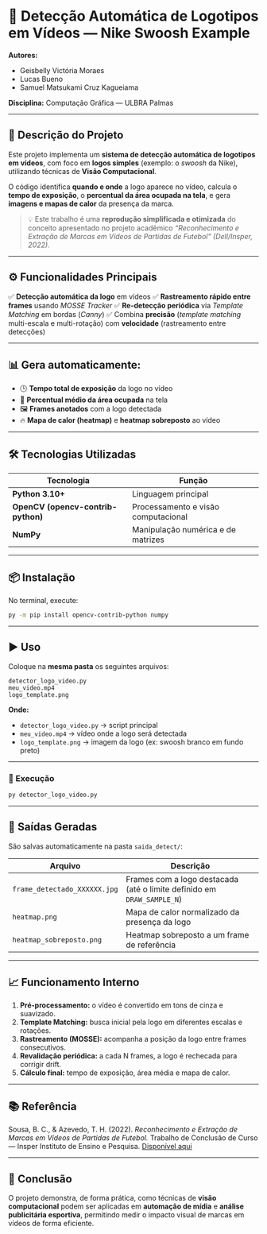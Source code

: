 # 🎥 Detecção Automática de Logotipos em Vídeos — Nike Swoosh Example

**Autores:**

* Geisbelly Victória Moraes
* Lucas Bueno
* Samuel Matsukami Cruz Kagueiama

**Disciplina:** Computação Gráfica — ULBRA Palmas

---

## 🧩 Descrição do Projeto

Este projeto implementa um **sistema de detecção automática de logotipos em vídeos**, com foco em **logos simples** (exemplo: o *swoosh* da Nike), utilizando técnicas de **Visão Computacional**.

O código identifica **quando e onde** a logo aparece no vídeo, calcula o **tempo de exposição**, o **percentual da área ocupada na tela**, e gera **imagens e mapas de calor** da presença da marca.

> 💡 Este trabalho é uma **reprodução simplificada e otimizada** do conceito apresentado no projeto acadêmico
> *“Reconhecimento e Extração de Marcas em Vídeos de Partidas de Futebol” (Dell/Insper, 2022).*

---

## ⚙️ Funcionalidades Principais

✅ **Detecção automática da logo** em vídeos
✅ **Rastreamento rápido entre frames** usando *MOSSE Tracker*
✅ **Re-detecção periódica** via *Template Matching* em bordas (*Canny*)
✅ Combina **precisão** (*template matching* multi-escala e multi-rotação)
com **velocidade** (rastreamento entre detecções)

---

## 📊 Gera automaticamente:

* 🕒 **Tempo total de exposição** da logo no vídeo
* 📏 **Percentual médio da área ocupada** na tela
* 🖼️ **Frames anotados** com a logo detectada
* 🔥 **Mapa de calor (heatmap)** e **heatmap sobreposto** ao vídeo

---

## 🛠️ Tecnologias Utilizadas

| Tecnologia                         | Função                              |
| ---------------------------------- | ----------------------------------- |
| **Python 3.10+**                   | Linguagem principal                 |
| **OpenCV (opencv-contrib-python)** | Processamento e visão computacional |
| **NumPy**                          | Manipulação numérica e de matrizes  |

---

## 📦 Instalação

No terminal, execute:

```bash
py -m pip install opencv-contrib-python numpy
```

---

## ▶️ Uso

Coloque na **mesma pasta** os seguintes arquivos:

```
detector_logo_video.py
meu_video.mp4
logo_template.png
```

**Onde:**

* `detector_logo_video.py` → script principal
* `meu_video.mp4` → vídeo onde a logo será detectada
* `logo_template.png` → imagem da logo (ex: swoosh branco em fundo preto)

---

### 🔧 Execução

```bash
py detector_logo_video.py
```

---

## 📁 Saídas Geradas

São salvas automaticamente na pasta `saida_detect/`:

| Arquivo                      | Descrição                                                              |
| ---------------------------- | ---------------------------------------------------------------------- |
| `frame_detectado_XXXXXX.jpg` | Frames com a logo destacada (até o limite definido em `DRAW_SAMPLE_N`) |
| `heatmap.png`                | Mapa de calor normalizado da presença da logo                          |
| `heatmap_sobreposto.png`     | Heatmap sobreposto a um frame de referência                            |

---

## 📈 Funcionamento Interno

1. **Pré-processamento:** o vídeo é convertido em tons de cinza e suavizado.
2. **Template Matching:** busca inicial pela logo em diferentes escalas e rotações.
3. **Rastreamento (MOSSE):** acompanha a posição da logo entre frames consecutivos.
4. **Revalidação periódica:** a cada N frames, a logo é rechecada para corrigir drift.
5. **Cálculo final:** tempo de exposição, área média e mapa de calor.

---

## 📚 Referência

Sousa, B. C., & Azevedo, T. H. (2022).
*Reconhecimento e Extração de Marcas em Vídeos de Partidas de Futebol.*
Trabalho de Conclusão de Curso — Insper Instituto de Ensino e Pesquisa.
[Disponível aqui](https://repositorio-api.insper.edu.br/server/api/core/bitstreams/12f7810a-e2f8-4add-a185-d17b12e5d999/content)

---

## 🧠 Conclusão

O projeto demonstra, de forma prática, como técnicas de **visão computacional** podem ser aplicadas em **automação de mídia** e **análise publicitária esportiva**, permitindo medir o impacto visual de marcas em vídeos de forma eficiente.
